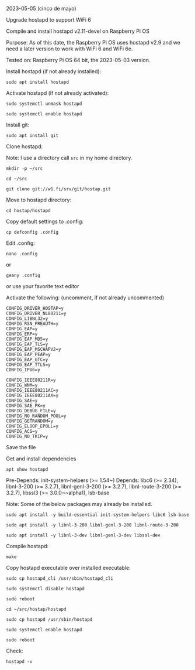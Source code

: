 2023-05-05 (cinco de mayo)

Upgrade hostapd to support WiFi 6

Compile and install hostapd v2.11-devel on Raspberry Pi OS

Purpose: As of this date, the Raspberry Pi OS uses hostapd v2.9
and we need a later version to work with WiFi 6 and WiFi 6e.

Tested on: Raspberry Pi OS 64 bit, the 2023-05-03 version.

Install hostapd (if not already installed):

```
sudo apt install hostapd
```

Activate hostapd (if not already activated):

```
sudo systemctl unmask hostapd
```

```
sudo systemctl enable hostapd
```

Install git:

```
sudo apt install git
```

Clone hostapd:

Note: I use a directory call `src` in my home directory.

```
mkdir -p ~/src
```

```
cd ~/src
```

```
git clone git://w1.fi/srv/git/hostap.git
```

Move to hostapd directory:

```
cd hostap/hostapd
```

Copy default settings to .config:

```
cp defconfig .config
```

Edit .config:

```
nano .config
```

or

```
geany .config
```

or
  use your favorite text editor


Activate the following: (uncomment, if not already uncommented)

```
CONFIG_DRIVER_HOSTAP=y
CONFIG_DRIVER_NL80211=y
CONFIG_LIBNL32=y
CONFIG_RSN_PREAUTH=y
CONFIG_EAP=y
CONFIG_ERP=y
CONFIG_EAP_MD5=y
CONFIG_EAP_TLS=y
CONFIG_EAP_MSCHAPV2=y
CONFIG_EAP_PEAP=y
CONFIG_EAP_GTC=y
CONFIG_EAP_TTLS=y
CONFIG_IPV6=y

CONFIG_IEEE80211R=y
CONFIG_WNM=y
CONFIG_IEEE80211AC=y
CONFIG_IEEE80211AX=y
CONFIG_SAE=y
CONFIG_SAE_PK=y
CONFIG_DEBUG_FILE=y
CONFIG_NO_RANDOM_POOL=y
CONFIG_GETRANDOM=y
CONFIG_ELOOP_EPOLL=y
CONFIG_ACS=y
CONFIG_NO_TKIP=y
```

Save the file

Get and install dependencies

```
apt show hostapd
```

Pre-Depends: init-system-helpers (>= 1.54~)
Depends: libc6 (>= 2.34), libnl-3-200 (>= 3.2.7), libnl-genl-3-200 (>= 3.2.7), libnl-route-3-200 (>= 3.2.7), libssl3 (>= 3.0.0~~alpha1), lsb-base

Note: Some of the below packages may already be installed.

```
sudo apt install -y build-essential init-system-helpers libc6 lsb-base
```

```
sudo apt install -y libnl-3-200 libnl-genl-3-200 libnl-route-3-200
```

```
sudo apt install -y libnl-3-dev libnl-genl-3-dev libssl-dev

```

Compile hostapd:

```
make
```

Copy hostapd executable over installed executable:

```
sudo cp hostapd_cli /usr/sbin/hostapd_cli
```

```
sudo systemctl disable hostapd
```

```
sudo reboot
```

```
cd ~/src/hostap/hostapd
```

```
sudo cp hostapd /usr/sbin/hostapd
```

```
sudo systemctl enable hostapd
```

```
sudo reboot
```

Check:

```
hostapd -v
```
